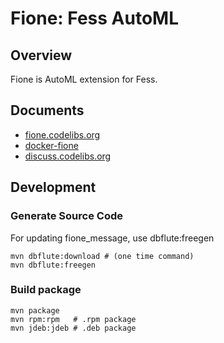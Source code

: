 Fione: Fess AutoML
=========

## Overview

Fione is AutoML extension for Fess.

## Documents

- [fione.codelibs.org](https://fione.codelibs.org/)
- [docker-fione](https://github.com/codelibs/docker-fione/blob/master/README.md#getting-started)
- [discuss.codelibs.org](https://discuss.codelibs.org/c/FioneEN)

## Development

### Generate Source Code

For updating fione\_message, use dbflute:freegen

    mvn dbflute:download # (one time command)
    mvn dbflute:freegen

### Build package

    mvn package
    mvn rpm:rpm   # .rpm package
    mvn jdeb:jdeb # .deb package
